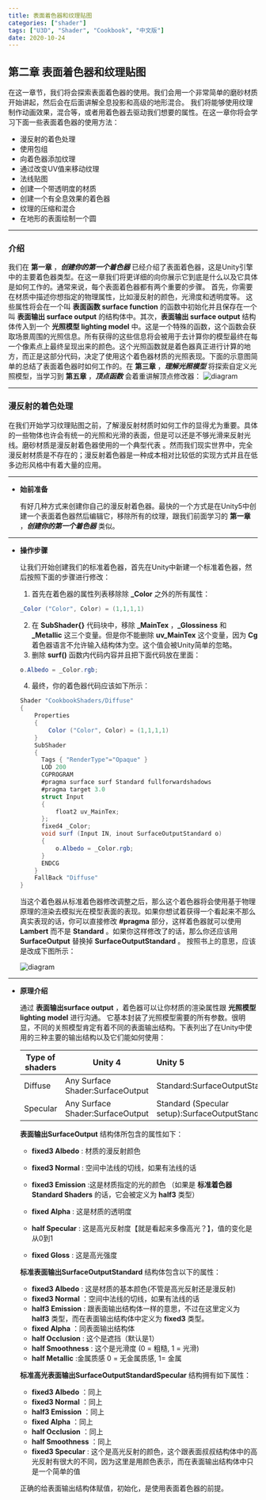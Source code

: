 ```yaml
---
title: 表面着色器和纹理贴图
categories: ["shader"]
tags: ["U3D", "Shader", "Cookbook", "中文版"]
date: 2020-10-24
---
```




## 第二章 表面着色器和纹理贴图 

在这一章节，我们将会探索表面着色器的使用。我们会用一个非常简单的磨砂材质开始讲起，然后会在后面讲解全息投影和高级的地形混合。 我们将能够使用纹理制作动画效果，混合等，或者用着色器去驱动我们想要的属性。在这一章你将会学习下面一些表面着色器的使用方法：
- 漫反射的着色处理
- 使用包组
- 向着色器添加纹理
- 通过改变UV值来移动纹理
- 法线贴图
- 创建一个带透明度的材质
- 创建一个有全息效果的着色器
- 纹理的压缩和混合
- 在地形的表面绘制一个圆 
***






### 介绍

我们在 **第一章** ，***创建你的第一个着色器*** 已经介绍了表面着色器，这是Unity引擎中的主要着色器类型。在这一章我们将更详细的向你展示它到底是什么以及它具体是如何工作的。通常来说，每个表面着色器都有两个重要的步骤。 首先，你需要在材质中描述你想指定的物理属性，比如漫反射的颜色，光滑度和透明度等。 这些属性将会在一个叫 **表面函数 surface function** 的函数中初始化并且保存在一个叫 **表面输出 surface output** 的结构体中。其次，**表面输出 surface output** 结构体传入到一个 **光照模型 lighting model** 中。这是一个特殊的函数，这个函数会获取场景周围的光照信息。所有获得的这些信息将会被用于去计算你的模型最终在每一个像素点上最终呈现出来的颜色。这个光照函数就是着色器真正进行计算的地方，而正是这部分代码，决定了使用这个着色器材质的光照表现。下面的示意图简单的总结了表面着色器时如何工作的。在 **第三章** ，***理解光照模型***  将探索自定义光照模型，当学习到 **第五章** ，***顶点函数*** 会着重讲解顶点修改器：
![diagram](/game-tech-post/img/shader_book/diagram10.png) 
***







### 漫反射的着色处理

在我们开始学习纹理贴图之前，了解漫反射材质时如何工作的显得尤为重要。具体的一些物体也许会有统一的光照和光滑的表面，但是可以还是不够光滑来反射光线。磨砂材质是漫反射着色器使用的一个典型代表 。然而我们现实世界中，完全漫反射材质是不存在的；漫反射着色器是一种成本相对比较低的实现方式并且在低多边形风格中有着大量的应用。

***







- **始前准备**

  有好几种方式来创建你自己的漫反射着色器。最快的一个方式是在Unity5中创建一个表面着色器然后编辑它，移除所有的纹理，跟我们前面学习的 **第一章** ，***创建你的第一个着色器*** 类似。

***







- **操作步骤**

  让我们开始创建我们的标准着色器，首先在Unity中新建一个标准着色器，然后按照下面的步骤进行修改：
  1. 首先在着色器的属性列表移除除 **_Color** 之外的所有属性：
  ```c# 
  _Color ("Color", Color) = (1,1,1,1)
  ```
  2. 在 **SubShader{}** 代码块中，移除 **_MainTex** ，**_Glossiness** 和 **_Metallic** 这三个变量。但是你不能删除 **uv_MainTex** 这个变量，因为 **Cg** 着色器语言不允许输入结构体为空。这个值会被Unity简单的忽略。
  3. 删除 **surf()** 函数内代码内容并且把下面代码放在里面：
  ```c#
  o.Albedo = _Color.rgb;
  ```
  4. 最终，你的着色器代码应该如下所示：
  ```c#
  Shader "CookbookShaders/Diffuse" 
  {
      Properties 
      {
          Color ("Color", Color) = (1,1,1,1)
      }
      SubShader 
      {
        Tags { "RenderType"="Opaque" }
        LOD 200
        CGPROGRAM
        #pragma surface surf Standard fullforwardshadows
        #pragma target 3.0
        struct Input 
        {
            float2 uv_MainTex;
        };
        fixed4 _Color;
        void surf (Input IN, inout SurfaceOutputStandard o) 
        {
            o.Albedo = _Color.rgb;
        }
        ENDCG
      }
      FallBack "Diffuse"
  }
  ```
  当这个着色器从标准着色器修改调整之后，那么这个着色器将会使用基于物理原理的渲染去模拟光在模型表面的表现。如果你想试着获得一个看起来不那么真实表现的话，你可以直接修改 **#pragma** 部分，这样着色器就可以使用 **Lambert** 而不是 **Standard** 。如果你这样修改了的话，那么你还应该用 **SurfaceOutput** 替换掉 **SurfaceOutputStandard** 。
  按照书上的意思，应该是改成下图所示：
  
  ![diagram](/game-tech-post/img/shader_book/diagram11.png) 

***   

- **原理介绍**

  通过 **表面输出surface output** ，着色器可以让你材质的渲染属性跟 **光照模型lighting model** 进行沟通。 它基本封装了光照模型需要的所有参数。很明显，不同的关照模型肯定有着不同的表面输出结构。下表列出了在Unity中使用的三种主要的输出结构以及它们能如何使用：
  
  | Type of shaders | Unity 4                            | Unity 5                                                     |
  | --------------- | ---------------------------------- | :---------------------------------------------------------- |
  | Diffuse         | Any Surface Shader:SurfaceOutput | Standard:SurfaceOutputStandard                         |
  | Specular        | Any Surface Shader:SurfaceOutput | Standard (Specular setup):SurfaceOutputStandardSpecular |
  
  **表面输出SurfaceOutput** 结构体所包含的属性如下：
  
  - **fixed3 Albedo** : 材质的漫反射颜色
  
  - **fixed3 Normal** : 空间中法线的切线，如果有法线的话
  
  - **fixed3 Emission** :这是材质指定的光的颜色 （如果是 **标准着色器Standard Shaders** 的话，它会被定义为 **half3** 类型） 
  
  - **fixed Alpha** : 这是材质的透明度
  
  - **half Specular** : 这是高光反射度【就是看起来多像高光？】，值的变化是从0到1
  
  - **fixed Gloss** : 这是高光强度
  
  **标准表面输出SurfaceOutputStandard** 结构体包含以下的属性：
  - **fixed3 Albedo** : 这是材质的基本颜色(不管是高光反射还是漫反射)
  - **fixed3 Normal** ：空间中法线的切线，如果有法线的话
  - **half3 Emission** : 跟表面输出结构体一样的意思，不过在这里定义为 **half3** 类型，而在表面输出结构体中定义为 **fixed3** 类型。 
  - **fixed Alpha** ：同表面输出结构体
  - **half Occlusion** : 这个是遮挡（默认是1）
  - **half Smoothness** : 这个是光滑度 (0 = 粗糙, 1 = 光滑)
  - **half Metallic** :金属质感 0 = 无金属质感, 1= 金属
  
  **标准高光表面输出SurfaceOutputStandardSpecular** 结构拥有如下属性：
  - **fixed3 Albedo** ：同上
  - **fixed3 Normal** ：同上
  - **half3 Emission** ：同上
  - **fixed Alpha** ：同上
  - **half Occlusion** ：同上
  - **half Smoothness** ：同上
  - **fixed3 Specular** : 这个是高光反射的颜色，这个跟表面叔叔结构体中的高光反射有很大的不同，因为这里是用颜色表示，而在表面输出结构体中只是一个简单的值


  正确的给表面输出结构体赋值，初始化，是使用表面着色器的前提。
